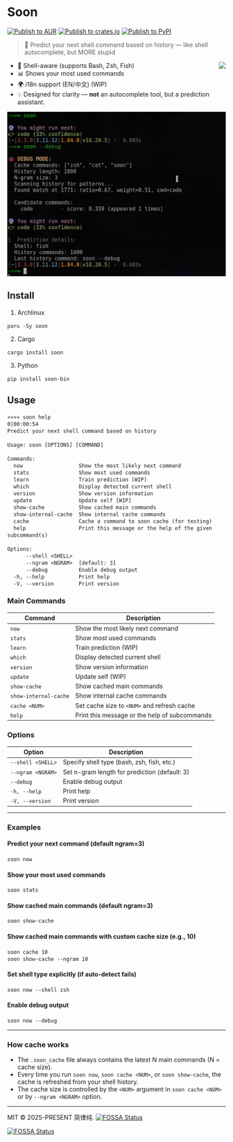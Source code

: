 # Soon

[![Publish to AUR](https://github.com/HsiangNianian/soon/actions/workflows/publish-aur.yml/badge.svg)](https://github.com/HsiangNianian/soon/actions/workflows/publish-aur.yml)
[![Publish to crates.io](https://github.com/HsiangNianian/soon/actions/workflows/publish-crates.yml/badge.svg)](https://github.com/HsiangNianian/soon/actions/workflows/publish-crates.yml)
[![Publish to PyPI](https://github.com/HsiangNianian/soon/actions/workflows/publish-pypi.yml/badge.svg)](https://github.com/HsiangNianian/soon/actions/workflows/publish-pypi.yml)


> 🤖 Predict your next shell command based on history — like shell autocomplete, but MORE stupid

<img align="right" src="https://repology.org/badge/vertical-allrepos/soon.svg?columns=2" />

- 🐚 Shell-aware (supports Bash, Zsh, Fish)
- 📊 Shows your most used commands
- 🌍 i18n support (EN/中文) (WIP)
- 💡 Designed for clarity — **not** an autocomplete tool, but a prediction assistant.

![Soon](image/showcase.jpg)

## Install

1. Archlinux

```shell
paru -Sy soon
```

2. Cargo

```shell
cargo install soon
```

3. Python

```
pip install soon-bin
```

## Usage

```shell
»»»» soon help                                                                                                                                                                                      0|00:00:54
Predict your next shell command based on history

Usage: soon [OPTIONS] [COMMAND]

Commands:
  now                  Show the most likely next command
  stats                Show most used commands
  learn                Train prediction (WIP)
  which                Display detected current shell
  version              Show version information
  update               Update self [WIP]
  show-cache           Show cached main commands
  show-internal-cache  Show internal cache commands
  cache                Cache a command to soon cache (for testing)
  help                 Print this message or the help of the given subcommand(s)

Options:
      --shell <SHELL>  
      --ngram <NGRAM>  [default: 3]
      --debug          Enable debug output
  -h, --help           Print help
  -V, --version        Print version
```

### Main Commands

| Command               | Description                                      |
|-----------------------|--------------------------------------------------|
| `now`                 | Show the most likely next command                |
| `stats`               | Show most used commands                          |
| `learn`               | Train prediction (WIP)                           |
| `which`               | Display detected current shell                   |
| `version`             | Show version information                         |
| `update`              | Update self (WIP)                                |
| `show-cache`          | Show cached main commands                        |
| `show-internal-cache` | Show internal cache commands                     |
| `cache <NUM>`         | Set cache size to `<NUM>` and refresh cache      |
| `help`                | Print this message or the help of subcommands    |

### Options

| Option           | Description                                 |
|------------------|---------------------------------------------|
| `--shell <SHELL>`| Specify shell type (bash, zsh, fish, etc.)  |
| `--ngram <NGRAM>`| Set n-gram length for prediction (default: 3)|
| `--debug`        | Enable debug output                         |
| `-h, --help`     | Print help                                  |
| `-V, --version`  | Print version                               |

---

### Examples

#### Predict your next command (default ngram=3)
```shell
soon now
```

#### Show your most used commands
```shell
soon stats
```

#### Show cached main commands (default ngram=3)
```shell
soon show-cache
```

#### Show cached main commands with custom cache size (e.g., 10)
```shell
soon cache 10
soon show-cache --ngram 10
```

#### Set shell type explicitly (if auto-detect fails)
```shell
soon now --shell zsh
```

#### Enable debug output
```shell
soon now --debug
```

---

### How cache works

- The `.soon_cache` file always contains the latest N main commands (N = cache size).
- Every time you run `soon now`, `soon cache <NUM>`, or `soon show-cache`, the cache is refreshed from your shell history.
- The cache size is controlled by the `<NUM>` argument in `soon cache <NUM>` or by `--ngram <NGRAM>` option.


---

MIT © 2025-PRESENT 简律纯.
[![FOSSA Status](https://app.fossa.com/api/projects/git%2Bgithub.com%2FHsiangNianian%2Fsoon.svg?type=shield&issueType=security)](https://app.fossa.com/projects/git%2Bgithub.com%2FHsiangNianian%2Fsoon?ref=badge_shield&issueType=security)

[![FOSSA Status](https://app.fossa.com/api/projects/git%2Bgithub.com%2FHsiangNianian%2Fsoon.svg?type=large&issueType=license)](https://app.fossa.com/projects/git%2Bgithub.com%2FHsiangNianian%2Fsoon?ref=badge_large&issueType=license)
